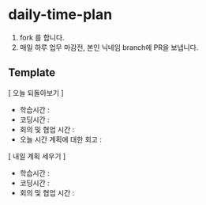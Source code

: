 # daily-time-plan

1. fork 를 합니다.
2. 매일 하루 업무 마감전, 본인 닉네임 branch에 PR을 보냅니다.

## Template

[ 오늘 되돌아보기 ]

- 학습시간 :
- 코딩시간 :
- 회의 및 협업 시간 :
- 오늘 시간 계획에 대한 회고 :

[ 내일 계획 세우기 ]

- 학습시간 :
- 코딩시간 :
- 회의 및 협업 시간 :
